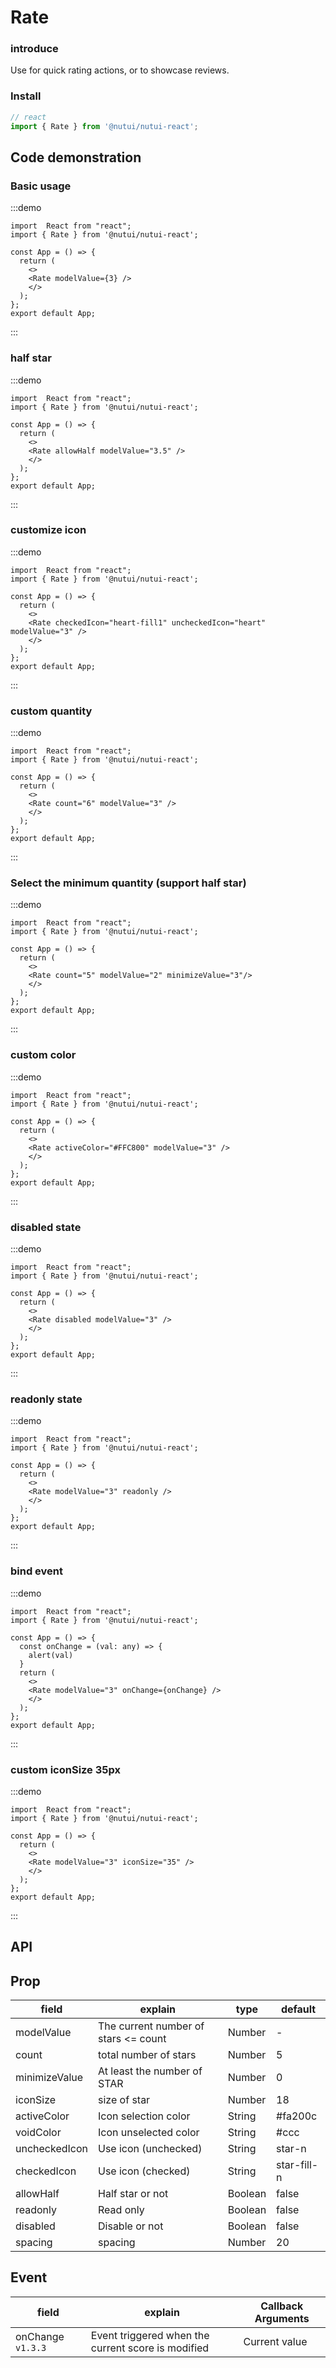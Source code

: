#  Rate 

### introduce

Use for quick rating actions, or to showcase reviews.

### Install

```ts
// react
import { Rate } from '@nutui/nutui-react';

```

## Code demonstration

### Basic usage

:::demo
```tsx
import  React from "react";
import { Rate } from '@nutui/nutui-react';

const App = () => {
  return ( 
    <>   
    <Rate modelValue={3} />
    </>
  );
};  
export default App;

```
:::
        
### half star  

:::demo
```tsx
import  React from "react";
import { Rate } from '@nutui/nutui-react';

const App = () => {
  return ( 
    <>   
    <Rate allowHalf modelValue="3.5" />
    </>
  );
};  
export default App;

```
:::
### customize icon   

:::demo
```tsx
import  React from "react";
import { Rate } from '@nutui/nutui-react';

const App = () => {
  return ( 
    <>   
    <Rate checkedIcon="heart-fill1" uncheckedIcon="heart" modelValue="3" />
    </>
  );
};  
export default App;

```
:::
### custom quantity  

:::demo
```tsx
import  React from "react";
import { Rate } from '@nutui/nutui-react';

const App = () => {
  return ( 
    <>   
    <Rate count="6" modelValue="3" />
    </>
  );
};  
export default App;

```
:::
### Select the minimum quantity (support half star)  

:::demo
```tsx
import  React from "react";
import { Rate } from '@nutui/nutui-react';

const App = () => {
  return ( 
    <>   
    <Rate count="5" modelValue="2" minimizeValue="3"/>
    </>
  );
};  
export default App;

```
:::
### custom color 

:::demo
```tsx
import  React from "react";
import { Rate } from '@nutui/nutui-react';

const App = () => {
  return ( 
    <>   
    <Rate activeColor="#FFC800" modelValue="3" />
    </>
  );
};  
export default App;

```
:::
### disabled state  

:::demo
```tsx
import  React from "react";
import { Rate } from '@nutui/nutui-react';

const App = () => {
  return ( 
    <>   
    <Rate disabled modelValue="3" />
    </>
  );
};  
export default App;

```
:::
### readonly state  

:::demo
```tsx
import  React from "react";
import { Rate } from '@nutui/nutui-react';

const App = () => {
  return ( 
    <>   
    <Rate modelValue="3" readonly />
    </>
  );
};  
export default App;

```
:::
### bind event  

:::demo
```tsx
import  React from "react";
import { Rate } from '@nutui/nutui-react';

const App = () => {
  const onChange = (val: any) => {
    alert(val)
  }
  return ( 
    <>   
    <Rate modelValue="3" onChange={onChange} />
    </>
  );
};  
export default App;

```
:::
### custom iconSize 35px  

:::demo
```tsx
import  React from "react";
import { Rate } from '@nutui/nutui-react';

const App = () => {
  return ( 
    <>   
    <Rate modelValue="3" iconSize="35" />
    </>
  );
};  
export default App;

```
:::

## API

## Prop

| field           | explain                                 | type    | default    |
|----------------|-------------------------------------------|---------|-------------|
| modelValue     | The current number of stars <= count     | Number    | -           |
| count          | total number of stars                    | Number  | 5           |
| minimizeValue  | At least the number of STAR              | Number  | 0           |
| iconSize      | size of star                              | Number  | 18          |
| activeColor   | Icon selection color                      | String  | #fa200c     |
| voidColor     | Icon unselected color                    | String  | #ccc        |
| uncheckedIcon | Use icon (unchecked)                    | String  | star-n      |
| checkedIcon   | Use icon (checked)                       | String  | star-fill-n |
| allowHalf     | Half star or not                         | Boolean | false       |
| readonly       |Read only                              | Boolean | false       |
| disabled       | Disable or not                          | Boolean | false       |
| spacing        | spacing                                  | Number  | 20          |

## Event
| field   | explain                                          | Callback Arguments  |
|--------|----------------------------|----------|
| onChange `v1.3.3` | Event triggered when the current score is modified | Current value   |
